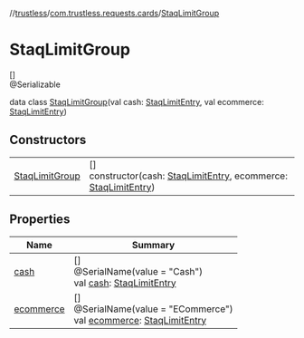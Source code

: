 //[trustless](../../../index.md)/[com.trustless.requests.cards](../index.md)/[StaqLimitGroup](index.md)

# StaqLimitGroup

[]\
@Serializable

data class [StaqLimitGroup](index.md)(val cash: [StaqLimitEntry](../-staq-limit-entry/index.md), val ecommerce: [StaqLimitEntry](../-staq-limit-entry/index.md))

## Constructors

| | |
|---|---|
| [StaqLimitGroup](-staq-limit-group.md) | []<br>constructor(cash: [StaqLimitEntry](../-staq-limit-entry/index.md), ecommerce: [StaqLimitEntry](../-staq-limit-entry/index.md)) |

## Properties

| Name | Summary |
|---|---|
| [cash](cash.md) | []<br>@SerialName(value = &quot;Cash&quot;)<br>val [cash](cash.md): [StaqLimitEntry](../-staq-limit-entry/index.md) |
| [ecommerce](ecommerce.md) | []<br>@SerialName(value = &quot;ECommerce&quot;)<br>val [ecommerce](ecommerce.md): [StaqLimitEntry](../-staq-limit-entry/index.md) |
